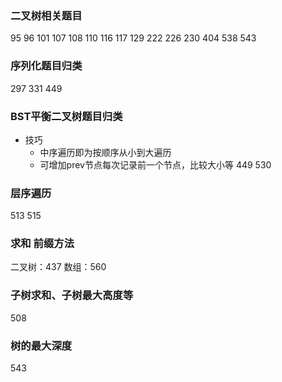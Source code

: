 
### 二叉树相关题目


95 96 101 107 108 110 116 117 129 222 226 230 404 538 543
 
### 序列化题目归类

297 331 449

### BST平衡二叉树题目归类

- 技巧
  - 中序遍历即为按顺序从小到大遍历
  - 可增加prev节点每次记录前一个节点，比较大小等
449 530

### 层序遍历

513 515

### 求和 前缀方法

二叉树：437 数组：560

### 子树求和、子树最大高度等

508

### 树的最大深度

543